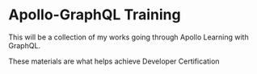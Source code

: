 # Apollo-GraphQL Training

This will be a collection of my works going through Apollo Learning with GraphQL.

These materials are what helps achieve Developer Certification
